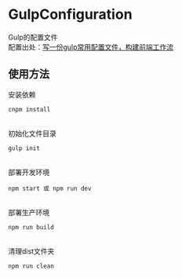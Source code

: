 # GulpConfiguration
Gulp的配置文件
</br>
配置出处：[写一份gulp常用配置文件，构建前端工作流](http://blog.csdn.net/qq_15096707/article/details/54293203)  

## 使用方法
安装依赖
```
cnpm install 
```

</br>初始化文件目录
```
gulp init 
```

</br>部署开发环境
```
npm start 或 npm run dev 
```

</br>部署生产环境
```
npm run build 
```

</br>清理dist文件夹
```
npm run clean 
```
